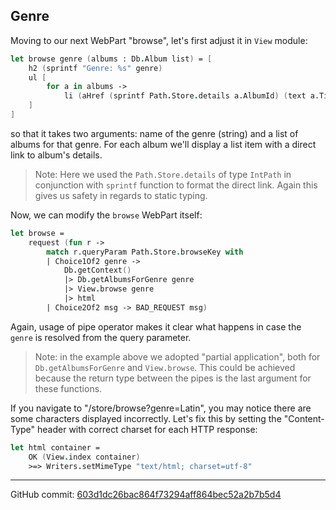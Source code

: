 ## Genre

Moving to our next WebPart "browse", let's first adjust it in `View` module:

```fsharp
let browse genre (albums : Db.Album list) = [
    h2 (sprintf "Genre: %s" genre)
    ul [
        for a in albums ->
            li (aHref (sprintf Path.Store.details a.AlbumId) (text a.Title))
    ]
]
```

so that it takes two arguments: name of the genre (string) and a list of albums for that genre.
For each album we'll display a list item with a direct link to album's details.

> Note: Here we used the `Path.Store.details` of type `IntPath` in conjunction with `sprintf` function to format the direct link. Again this gives us safety in regards to static typing.

Now, we can modify the `browse` WebPart itself:

```fsharp
let browse =
    request (fun r -> 
        match r.queryParam Path.Store.browseKey with
        | Choice1Of2 genre -> 
            Db.getContext()
            |> Db.getAlbumsForGenre genre
            |> View.browse genre
            |> html
        | Choice2Of2 msg -> BAD_REQUEST msg)
```

Again, usage of pipe operator makes it clear what happens in case the `genre` is resolved from the query parameter.

> Note: in the example above we adopted "partial application", both for `Db.getAlbumsForGenre` and `View.browse`.
> This could be achieved because the return type between the pipes is the last argument for these functions.

If you navigate to "/store/browse?genre=Latin", you may notice there are some characters displayed incorrectly.
Let's fix this by setting the "Content-Type" header with correct charset for each HTTP response:

```fsharp
let html container =
    OK (View.index container)
    >=> Writers.setMimeType "text/html; charset=utf-8"
```


---

GitHub commit: [603d1dc26bac864f73294aff864bec52a2b7b5d4](https://github.com/theimowski/SuaveMusicStoreTutorial/commit/603d1dc26bac864f73294aff864bec52a2b7b5d4)
